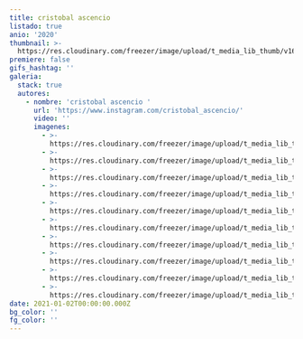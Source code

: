 ```yaml
---
title: cristobal ascencio
listado: true
anio: '2020'
thumbnail: >-
  https://res.cloudinary.com/freezer/image/upload/t_media_lib_thumb/v1609567933/2021/2_-_cristobal_ascencio_lcbjy8.jpg
premiere: false
gifs_hashtag: ''
galeria:
  stack: true
  autores:
    - nombre: 'cristobal ascencio '
      url: 'https://www.instagram.com/cristobal_ascencio/'
      video: ''
      imagenes:
        - >-
          https://res.cloudinary.com/freezer/image/upload/t_media_lib_thumb/v1609567933/2021/2_-_cristobal_ascencio_lcbjy8.jpg
        - >-
          https://res.cloudinary.com/freezer/image/upload/t_media_lib_thumb/v1609567893/2021/4_-_cristobal_ascencio_cuqks3.jpg
        - >-
          https://res.cloudinary.com/freezer/image/upload/t_media_lib_thumb/v1609567854/2021/6a_-_cristobal_ascencio_ihfxvg.jpg
        - >-
          https://res.cloudinary.com/freezer/image/upload/t_media_lib_thumb/v1609567828/2021/7_-_cristobal_ascencio_weolxb.jpg
        - >-
          https://res.cloudinary.com/freezer/image/upload/t_media_lib_thumb/v1609567742/2021/8_-_cristobal_ascencio_dkxzux.jpg
        - >-
          https://res.cloudinary.com/freezer/image/upload/t_media_lib_thumb/v1609567625/2021/10_-_cristobal_ascencio_c98nei.jpg
        - >-
          https://res.cloudinary.com/freezer/image/upload/t_media_lib_thumb/v1609567510/2021/11_-_cristobal_ascencio_w4ldb5.jpg
        - >-
          https://res.cloudinary.com/freezer/image/upload/t_media_lib_thumb/v1609567414/2021/12a_-_cristobal_ascencio_aqksjn.jpg
        - >-
          https://res.cloudinary.com/freezer/image/upload/t_media_lib_thumb/v1609567378/2021/12c_-_cristobal_ascencio_luspu3.jpg
        - >-
          https://res.cloudinary.com/freezer/image/upload/t_media_lib_thumb/v1609567238/2021/13_-_cristobal_ascencio_luelwd.jpg
date: 2021-01-02T00:00:00.000Z
bg_color: ''
fg_color: ''
---
```


